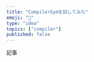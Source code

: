 ```yaml
---
title: "CompilerGymを試してみた"
emoji: "📝"
type: "idea"
topics: ["compiler"]
published: false
---
```


記事
